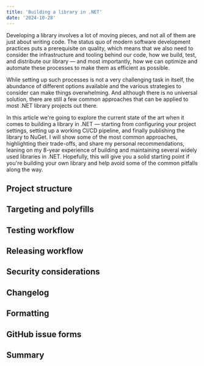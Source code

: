 ```yaml
---
title: 'Building a library in .NET'
date: '2024-10-28'
---
```


Developing a library involves a lot of moving pieces, and not all of them are just about writing code. The status quo of modern software development practices puts a prerequisite on quality, which means that we also need to consider the infrastructure and tooling behind our code, how we build, test, and distribute our library — and most importantly, how we can optimize and automate these processes to make them as efficient as possible.

While setting up such processes is not a very challenging task in itself, the abundance of different options available and the various strategies to consider can make things overwhelming. And although there is no universal solution, there are still a few common approaches that can be applied to most .NET library projects out there.

In this article we're going to explore the current state of the art when it comes to building a library in .NET — starting from configuring your project settings, setting up a working CI/CD pipeline, and finally publishing the library to NuGet. I will show some of the most common approaches, highlighting their trade-offs, and share my personal recommendations, leaning on my 8-year experience of building and maintaining several widely used libraries in .NET. Hopefully, this will give you a solid starting point if you're building your own library and help avoid some of the common pitfalls along the way.

## Project structure

## Targeting and polyfills

## Testing workflow

## Releasing workflow

## Security considerations

## Changelog

## Formatting

## GitHub issue forms

## Summary
